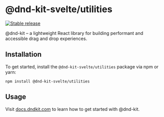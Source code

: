 # @dnd-kit-svelte/utilities

[![Stable release](https://img.shields.io/npm/v/@dnd-kit-svelte/utilities.svg)](https://npm.im/@dnd-kit-svelte/utilities)

@dnd-kit – a lightweight React library for building performant and accessible drag and drop experiences.

## Installation

To get started, install the `@dnd-kit-svelte/utilities` package via npm or yarn:

```
npm install @dnd-kit-svelte/utilities
```

## Usage

Visit [docs.dndkit.com](https://docs.dndkit.com) to learn how to get started with @dnd-kit.
